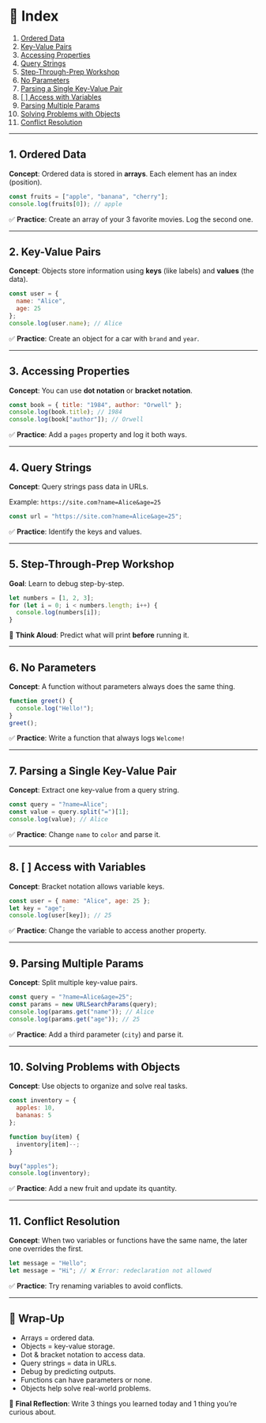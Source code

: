 # 📑 Index

1. [Ordered Data](#ordered-data)
2. [Key-Value Pairs](#key-value-pairs)
3. [Accessing Properties](#accessing-properties)
4. [Query Strings](#query-strings)
5. [Step-Through-Prep Workshop](#step-through-prep-workshop)
6. [No Parameters](#no-parameters)
7. [Parsing a Single Key-Value Pair](#parsing-a-single-key-value-pair)
8. [\[ \] Access with Variables](#--access-with-variables)
9. [Parsing Multiple Params](#parsing-multiple-params)
10. [Solving Problems with Objects](#solving-problems-with-objects)
11. [Conflict Resolution](#conflict-resolution)

---

## 1. Ordered Data

**Concept**: Ordered data is stored in **arrays**. Each element has an index (position).

```js
const fruits = ["apple", "banana", "cherry"];
console.log(fruits[0]); // apple
```

✅ **Practice**: Create an array of your 3 favorite movies. Log the second one.

---

## 2. Key-Value Pairs

**Concept**: Objects store information using **keys** (like labels) and **values** (the data).

```js
const user = {
  name: "Alice",
  age: 25
};
console.log(user.name); // Alice
```

✅ **Practice**: Create an object for a car with `brand` and `year`.

---

## 3. Accessing Properties

**Concept**: You can use **dot notation** or **bracket notation**.

```js
const book = { title: "1984", author: "Orwell" };
console.log(book.title); // 1984
console.log(book["author"]); // Orwell
```

✅ **Practice**: Add a `pages` property and log it both ways.

---

## 4. Query Strings

**Concept**: Query strings pass data in URLs.

Example: `https://site.com?name=Alice&age=25`

```js
const url = "https://site.com?name=Alice&age=25";
```

✅ **Practice**: Identify the keys and values.

---

## 5. Step-Through-Prep Workshop

**Goal**: Learn to debug step-by-step.

```js
let numbers = [1, 2, 3];
for (let i = 0; i < numbers.length; i++) {
  console.log(numbers[i]);
}
```

🧠 **Think Aloud**: Predict what will print **before** running it.

---

## 6. No Parameters

**Concept**: A function without parameters always does the same thing.

```js
function greet() {
  console.log("Hello!");
}
greet();
```

✅ **Practice**: Write a function that always logs `Welcome!`

---

## 7. Parsing a Single Key-Value Pair

**Concept**: Extract one key-value from a query string.

```js
const query = "?name=Alice";
const value = query.split("=")[1];
console.log(value); // Alice
```

✅ **Practice**: Change `name` to `color` and parse it.

---

## 8. \[ ] Access with Variables

**Concept**: Bracket notation allows variable keys.

```js
const user = { name: "Alice", age: 25 };
let key = "age";
console.log(user[key]); // 25
```

✅ **Practice**: Change the variable to access another property.

---

## 9. Parsing Multiple Params

**Concept**: Split multiple key-value pairs.

```js
const query = "?name=Alice&age=25";
const params = new URLSearchParams(query);
console.log(params.get("name")); // Alice
console.log(params.get("age")); // 25
```

✅ **Practice**: Add a third parameter (`city`) and parse it.

---

## 10. Solving Problems with Objects

**Concept**: Use objects to organize and solve real tasks.

```js
const inventory = {
  apples: 10,
  bananas: 5
};

function buy(item) {
  inventory[item]--;
}

buy("apples");
console.log(inventory);
```

✅ **Practice**: Add a new fruit and update its quantity.

---

## 11. Conflict Resolution

**Concept**: When two variables or functions have the same name, the later one overrides the first.

```js
let message = "Hello";
let message = "Hi"; // ❌ Error: redeclaration not allowed
```

✅ **Practice**: Try renaming variables to avoid conflicts.

---

## 🎯 Wrap-Up

* Arrays = ordered data.
* Objects = key-value storage.
* Dot & bracket notation to access data.
* Query strings = data in URLs.
* Debug by predicting outputs.
* Functions can have parameters or none.
* Objects help solve real-world problems.

📝 **Final Reflection**: Write 3 things you learned today and 1 thing you’re curious about.



